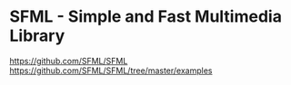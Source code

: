 # SFML - Simple and Fast Multimedia Library

https://github.com/SFML/SFML
https://github.com/SFML/SFML/tree/master/examples